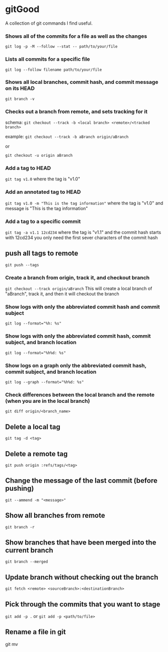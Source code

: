 # gitGood
A collection of git commands I find useful.

### Shows all of the commits for a file as well as the changes
`git log -p -M --follow --stat -- path/to/your/file`

### Lists all commits for a specific file
`git log --follow filename path/to/your/file`

### Shows all local branches, commit hash, and commit message on its HEAD
`git branch -v`

### Checks out a branch from remote, and sets tracking for it
schema:
`git checkout --track -b <local branch> <remote>/<tracked branch>`

example:
`git checkout --track -b aBranch origin/aBranch`

or

`git checkout -u origin aBranch`

### Add a tag to HEAD
`git tag v1.0`
where the tag is "v1.0"

### Add an annotated tag to HEAD
`git tag v1.0 -m "This is the tag information"`
where the tag is "v1.0" and message is "This is the tag information"

### Add a tag to a specific commit
`git tag -a v1.1 12cd234`
where the tag is "v1.1" and the commit hash starts with 12cd234
you only need the first sever characters of the commit hash

## push all tags to remote
`git push --tags`

### Create a branch from origin, track it, and checkout branch
`git checkout --track origin/aBranch`
This will create a local branch of "aBranch", track it, and then it will
checkout the branch

### Show logs with only the abbreviated commit hash and commit subject
`git log --format="%h: %s"`

### Show logs with only the abbreviated commit hash, commit subject, and branch location
`git log --format="%h%d: %s"`

### Show logs on a graph only the abbreviated commit hash, commit subject, and branch location
`git log --graph --format="%h%d: %s"`

### Check differences between the local branch and the remote (when you are in the local branch)
`git diff origin/<branch_name>`

## Delete a local tag
`git tag -d <tag>`

## Delete a remote tag
`git push origin :refs/tags/<tag>`

## Change the message of the last commit (before pushing)
`git --ammend -m "<message>"`

## Show all branches from remote
`git branch -r`

## Show branches that have been merged into the current branch
`git branch --merged`

## Update branch without checking out the branch
`git fetch <remote> <sourceBranch>:<destinationBranch>`

## Pick through the commits that you want to stage
`git add -p .` or `git add -p <path/to/file>`

## Rename a file in git
git mv <original name> <new name>
